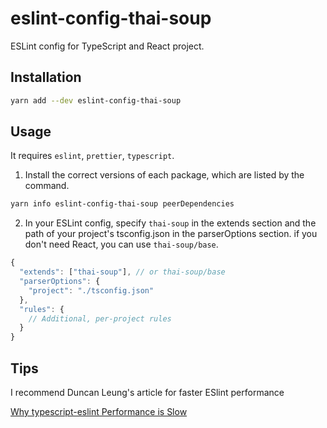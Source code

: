 # eslint-config-thai-soup

ESLint config for TypeScript and React project.

## Installation

```sh
yarn add --dev eslint-config-thai-soup
```

## Usage

It requires `eslint`, `prettier`, `typescript`.

1. Install the correct versions of each package, which are listed by the command.

```sh
yarn info eslint-config-thai-soup peerDependencies
```

2. In your ESLint config, specify `thai-soup` in the extends section and the path of your project's tsconfig.json in the parserOptions section. if you don't need React, you can use `thai-soup/base`.

```js
{
  "extends": ["thai-soup"], // or thai-soup/base
  "parserOptions": {
    "project": "./tsconfig.json"
  },
  "rules": {
    // Additional, per-project rules
  }
}
```

## Tips

I recommend Duncan Leung's article for faster ESlint performance

[Why typescript-eslint Performance is Slow](https://duncanleung.com/why-slow-plugin-typescript-eslint-performance-issues/)
